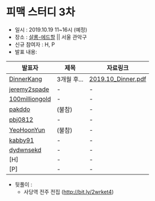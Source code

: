 # 피맥 스터디 3차

- 일시 : 2019.10.19 11~16시 (예정)
- 장소 : [살롱-에드할](https://www.spacecloud.kr/space/21071) || 서울 관악구
- 신규 참여자 : H, P
- 발표 내용:

발표자|제목|자료링크
--|--|--
[DinnerKang](https://github.com/DinnerKang)|3개월 후...|[2019.10_Dinner.pdf](./2019.10_Dinner.pdf)     
[jeremy2spade](https://github.com/jeremy2spade)|-|-
[100milliongold](https://github.com/100milliongold)|-|-
[pakddo](https://github.com/pakddo)|(불참) |-
[pbj0812](https://github.com/pbj0812)|-|-
[YeoHoonYun](https://github.com/YeoHoonYun)|(불참)|-
[kabby91](https://github.com/kabby91)|-|-
[dydwnsekd](https://github.com/dydwnsekd)|-|-
[H]|-|-
[P]|-|-

- 뒷풀이 :
  - 사당역 전주 전집 (http://bit.ly/2wrket4)
